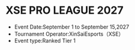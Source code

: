 # XSE PRO LEAGUE 2027
-   Event Date:September 1 to September 15,2027
-   Tournament Operator:XinSaiEsports（XSE）
-   Event type:Ranked Tier 1
